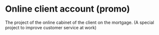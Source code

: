 # Online client account (promo)
 The project of the online cabinet of the client on the mortgage. (A special project to improve customer service at work)
